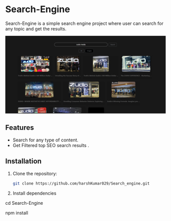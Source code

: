 # Search-Engine

Search-Engine is a simple search engine project where user can search  for any topic and get the results.

![Search Engine Logo](/src/assets/searcheng.png)

## Features

- Search for any type of content.
- Get Filtered top SEO search results .

## Installation

1. Clone the repository:
   ```sh
   git clone https://github.com/harshKumar029/Search_engine.git
2. Install dependencies

cd Search-Engine

npm install